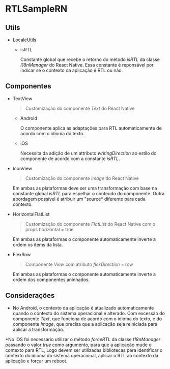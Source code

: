 # RTLSampleRN

## Utils

* LocaleUtils
  
  * isRTL
  
    Constante global que recebe o retorno do método *isRTL* da classe *I18nManager* do React Native. 
    Essa constante é reponsável por indicar se o contexto da aplicação é RTL ou não.
  
## Componentes

* TextView

  > Customização do componente *Text* do React Native

  * Android
    
      O componente aplica as adaptações para RTL automaticamente de acordo com o idioma do texto.
    
  * iOS
      
      Necessita da adição de um attributo *writingDirection* ao estilo do componente de acordo com a constante *isRTL*.
    
* IconView

  > Customização do componente *Image* do React Native
  
  Em ambas as plataformas deve ser uma transformação com base na constante global *isRTL* para espelhar o conteudo do componente. 
  Outra abordagem possível é atribuir um "source* diferente para cada contexto.

* HorizontalFlatList

  > Customização do componente *FlatList* do React Native com o props horizontal = true
  
  Em ambas as plataformas o componente automaticamente inverte a ordem os items da lista.

* FlexRow

  > Componente *View* com atributo *flexDirection* = row
  
  Em ambas as plataformas o componente automaticamente inverte a ordem dos componentes aninhados.
  
## Considerações

  * No Android, o contexto da aplicação é atualizado automaticamente quando o contexto do sistema operacional é alterado. 
  Com excessão do componente *Text*, que funciona de acordo com o idioma do texto, e do componente *Image*, que precisa que a aplicação seja reiniciada para aplicar a transformação.
  
  *No iOS foi necessário utilizar o método *forceRTL* da classe *I18nManager* passando o valor *true* como argumento, para que a aplicação mude o contexto para RTL,
  Logo devem ser utilizadas bibliotecas para identificar o contexto do idioma do sistema operacional, aplicar o RTL ao contexto da aplicação e forçar um reboot.
